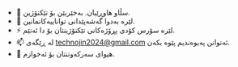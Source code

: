- 👋 سڵاو هاوڕێیان. بەخێربێن بۆ تێکنۆژین.
- 🌱 لێرە بەدوا گەشەپێدانی تواناییەکانمانین.
- ⚡ لێرە سۆرس کۆدی پڕۆژەکانی تێکنۆژینتان بۆ دا ئەنێم.
- 📫 لە ڕێگەی technojin2024@gmail.com ئەتوانن پەیوەندیم پێوە بکەن.
- 💞 هیوای سەرکەوتنتان بۆ ئەخوازم.
<!---
Technojin2024/Technojin2024 is a ✨ special ✨ repository because its `README.md` (this file) appears on your GitHub profile.
You can click the Preview link to take a look at your changes.
--->

